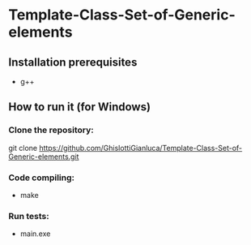 # Template-Class-Set-of-Generic-elements

## Installation prerequisites

* g++

## How to run it (for Windows)

### Clone the repository:
git clone https://github.com/GhislottiGianluca/Template-Class-Set-of-Generic-elements.git

### Code compiling: 
* make

### Run tests: 
* main.exe 